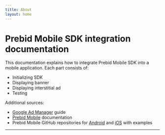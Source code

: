 ```yaml
---
title: About
layout: home
---
```


# Prebid Mobile SDK integration documentation

This documentation explains how to integrate Prebid Mobile SDK into a mobile application. 
Each part consists of:
* Initializing SDK
* Displaying banner 
* Displaying interstitial ad
* Testing
  
Additional sources:
* [Google Ad Manager] guide
* [Prebid Mobile] documentation
* Prebid Mobile GitHub repositories for [Android] and [iOS] with examples

----
[Google Ad Manager]: https://developers.google.com/ad-manager/mobile-ads-sdk
[Prebid Mobile]: https://docs.prebid.org/prebid-mobile/prebid-mobile.html
[Android]: https://github.com/prebid/prebid-mobile-android
[iOS]: https://github.com/prebid/prebid-mobile-ios 
